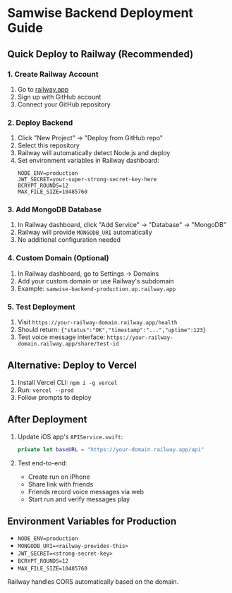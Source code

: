 # Samwise Backend Deployment Guide

## Quick Deploy to Railway (Recommended)

### 1. Create Railway Account
1. Go to [railway.app](https://railway.app)
2. Sign up with GitHub account
3. Connect your GitHub repository

### 2. Deploy Backend
1. Click "New Project" → "Deploy from GitHub repo"
2. Select this repository 
3. Railway will automatically detect Node.js and deploy
4. Set environment variables in Railway dashboard:
   ```
   NODE_ENV=production
   JWT_SECRET=your-super-strong-secret-key-here
   BCRYPT_ROUNDS=12
   MAX_FILE_SIZE=10485760
   ```

### 3. Add MongoDB Database
1. In Railway dashboard, click "Add Service" → "Database" → "MongoDB"
2. Railway will provide `MONGODB_URI` automatically
3. No additional configuration needed

### 4. Custom Domain (Optional)
1. In Railway dashboard, go to Settings → Domains
2. Add your custom domain or use Railway's subdomain
3. Example: `samwise-backend-production.up.railway.app`

### 5. Test Deployment
1. Visit `https://your-railway-domain.railway.app/health`
2. Should return: `{"status":"OK","timestamp":"...","uptime":123}`
3. Test voice message interface: `https://your-railway-domain.railway.app/share/test-id`

## Alternative: Deploy to Vercel

1. Install Vercel CLI: `npm i -g vercel`
2. Run: `vercel --prod`
3. Follow prompts to deploy

## After Deployment

1. Update iOS app's `APIService.swift`:
   ```swift
   private let baseURL = "https://your-domain.railway.app/api"
   ```

2. Test end-to-end:
   - Create run on iPhone
   - Share link with friends
   - Friends record voice messages via web
   - Start run and verify messages play

## Environment Variables for Production

- `NODE_ENV=production`
- `MONGODB_URI=<railway-provides-this>`
- `JWT_SECRET=<strong-secret-key>`
- `BCRYPT_ROUNDS=12`
- `MAX_FILE_SIZE=10485760`

Railway handles CORS automatically based on the domain.